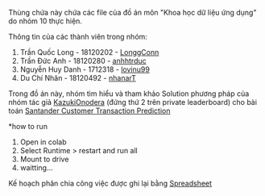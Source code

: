Thùng chứa này chứa các file của đồ án môn "Khoa học dữ liệu ứng dụng" do nhóm 10 thực hiện.

Thông tin của các thành viên trong nhóm:

1. Trần Quốc Long - 18120202 - [LonggConn](https://github.com/LonggConn)
2. Trần Đức Anh - 18120280 - [anhhtrduc](https://github.com/anhhtrduc)
3. Nguyễn Huy Danh - 1712318 - [lovinu99](https://github.com/lovinu99)
4. Du Chí Nhân - 18120492 - [nhanarT](https://github.com/nhanarT)

Trong đồ án này, nhóm tìm hiểu và tham khảo Solution phương pháp của nhóm tác giả [KazukiOnodera](https://www.kaggle.com/c/santander-customer-transaction-prediction/discussion/88939#latest-528874) (đứng thứ 2 trên private leaderboard) cho bài toán [Santander Customer Transaction Prediction](https://www.kaggle.com/c/santander-customer-transaction-prediction/overview)

*how to run
1. Open in colab
2. Select Runtime > restart and run all
3. Mount to drive
4. waitting...

Kế hoạch phân chia công việc được ghi lại bằng [Spreadsheet](https://docs.google.com/spreadsheets/d/1XZkU56AbMv9Extb-irhmxqRjhbt7hu6JFU9GinnBjew/edit#gid=0)
